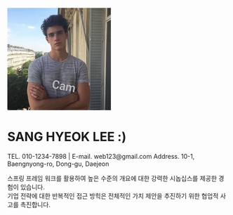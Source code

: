  <div class="main">
     <div id="main_profile">
      <img src="images/img1.jpg" alt="사진" class="profile_img">
      <h1>SANG HYEOK <span>LEE :) </span></h1>
      <p class="info"><span>TEL. </span>010-1234-7898  |<span> E-mail. </span>web123@gmail.com
                     <span> Address. </span>10-1, Baengnyong-ro, Dong-gu, Daejeon
      </p>
      <p>스프링 프레임 워크를 활용하여 높은 수준의 개요에 대한 강력한 시놉십스를 제공한 경험이 있습니다.<br>
         기업 전략에 대한 반복적인 접근 방힉은 전체적인 가치 제안을 추진하기 위한 협업적 사고를 촉진합니다.
      </p>
